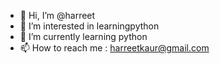 - 👋 Hi, I’m @harreet
- 👀 I’m interested in learningpython
- 🌱 I’m currently learning python
- 📫 How to reach me : harreetkaur@gmail.com

<!---
harreet/harreet is a ✨ special ✨ repository because its `README.md` (this file) appears on your GitHub profile.
You can click the Preview link to take a look at your changes.
--->
